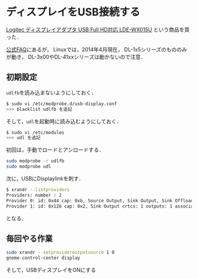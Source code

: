 
# ディスプレイをUSB接続する

[Logitec ディスプレイアダプタ USB Full HD対応 LDE-WX015U](http://www.amazon.co.jp/gp/product/B002MH8ZVK/ref=as_li_ss_tl?ie=UTF8&camp=247&creative=7399&creativeASIN=B002MH8ZVK&linkCode=as2&tag=7-1-3-22)
という商品を買った．

[公式FAQ](http://www.displaylink.com/for-business/common_questions.php)にあるが，
Linuxでは，2014年4月現在，
DL-1x5シリーズのもののみが動き，
DL-3x00やDL-41xxシリーズは動かないので注意．

## 初期設定

``udlfb``を読み込まないようにしておく．

```sh
$ sudo vi /etc/modprobe.d/usb-display.conf
>>> blacklist udlfb を追記
```

そして，``udl``を起動時に読み込むようにしておく．

```sh
$ sudo vi /etc/modules
>>> udl を追記
```

初回は，手動でロードとアンロードする．

```sh
sudo modprobe -r udlfb
sudo modprobe udl
```

次に，USBにDisplaylinkを刺す．

```sh
$ xrandr --listproviders
Providers: number : 2
Provider 0: id: 0x44 cap: 0xb, Source Output, Sink Output, Sink Offload crtcs: 3 outputs: 2 associated providers: 0 name:Intel
Provider 1: id: 0x126 cap: 0x2, Sink Output crtcs: 1 outputs: 1 associated providers: 0 name:modesetting
```

となる．

## 毎回やる作業

```sh
sudo xrandr --setprovideroutputsource 1 0
gnome-control-center display
```

そして，USBディスプレイをONにする
